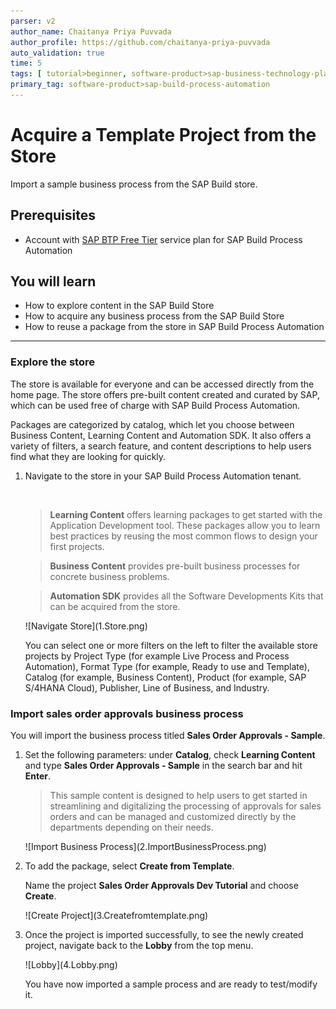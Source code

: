 ```yaml
---
parser: v2
author_name: Chaitanya Priya Puvvada
author_profile: https://github.com/chaitanya-priya-puvvada
auto_validation: true
time: 5
tags: [ tutorial>beginner, software-product>sap-business-technology-platform, tutorial>free-tier]
primary_tag: software-product>sap-build-process-automation
---
```


# Acquire a Template Project from the Store
<!-- description --> Import a sample business process from the SAP Build store.

## Prerequisites
- Account with [SAP BTP Free Tier](spa-subscribe-booster) service plan for SAP Build Process Automation

## You will learn
  - How to explore content in the SAP Build Store
  - How to acquire any business process from the SAP Build Store
  - How to reuse a package from the store in SAP Build Process Automation

---

### Explore the store

The store is available for everyone and can be accessed directly from the home page. The store offers pre-built content created and curated by SAP, which can be used free of charge with SAP Build Process Automation.

Packages are categorized by catalog, which let you choose between Business Content, Learning Content and Automation SDK. It also offers a variety of filters, a search feature, and content descriptions to help users find what they are looking for quickly.

1. Navigate to the store in your SAP Build Process Automation tenant.

    &nbsp;

    > **Learning Content** offers learning packages to get started with the Application Development tool. These packages allow you to learn best practices by reusing the most common flows to design your first projects.

    > **Business Content** provides pre-built business processes for concrete business problems.

    > **Automation SDK** provides all the Software Developments Kits that can be acquired from the store.

    <!-- border -->![Navigate Store](1.Store.png)

    You can select one or more filters on the left to filter the available store projects by Project Type (for example Live Process and Process Automation), Format Type (for example, Ready to use and Template), Catalog (for example, Business Content), Product (for example, SAP S/4HANA Cloud), Publisher, Line of Business, and Industry.


### Import sales order approvals business process

You will import the business process titled **Sales Order Approvals - Sample**.

1. Set the following parameters: under **Catalog**, check **Learning Content** and type **Sales Order Approvals - Sample**  in the search bar and hit **Enter**.

    > This sample content is designed to help users to get started in streamlining and digitalizing the processing of approvals for sales orders and can be managed and customized directly by the departments depending on their needs.

    <!-- border -->![Import Business Process](2.ImportBusinessProcess.png)

2. To add the package,  select **Create from Template**.

    Name the project **Sales Order Approvals Dev Tutorial** and choose **Create**.

    <!-- border -->![Create Project](3.Createfromtemplate.png)


3. Once the project is imported successfully, to see the newly created project, navigate back to the **Lobby** from the top menu.

    <!-- border -->![Lobby](4.Lobby.png)

    You have now imported a sample process and are ready to test/modify it.
